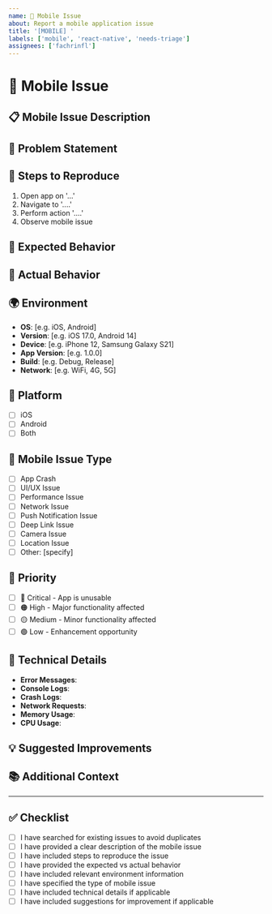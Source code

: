 ```yaml
---
name: 📱 Mobile Issue
about: Report a mobile application issue
title: '[MOBILE] '
labels: ['mobile', 'react-native', 'needs-triage']
assignees: ['fachrinfl']
---
```


# 📱 Mobile Issue

## 📋 **Mobile Issue Description**

<!-- A clear and concise description of the mobile issue -->

## 🎯 **Problem Statement**

<!-- Describe the mobile problem you're experiencing -->

## 🔄 **Steps to Reproduce**

<!-- Steps to reproduce the mobile issue -->

1. Open app on '...'
2. Navigate to '....'
3. Perform action '....'
4. Observe mobile issue

## 🎯 **Expected Behavior**

<!-- What should happen on mobile -->

## 📱 **Actual Behavior**

<!-- What actually happens on mobile -->

## 🌍 **Environment**

<!-- Please complete the following information -->

- **OS**: [e.g. iOS, Android]
- **Version**: [e.g. iOS 17.0, Android 14]
- **Device**: [e.g. iPhone 12, Samsung Galaxy S21]
- **App Version**: [e.g. 1.0.0]
- **Build**: [e.g. Debug, Release]
- **Network**: [e.g. WiFi, 4G, 5G]

## 📱 **Platform**

<!-- Check all that apply -->

- [ ] iOS
- [ ] Android
- [ ] Both

## 🎯 **Mobile Issue Type**

<!-- Check all that apply -->

- [ ] App Crash
- [ ] UI/UX Issue
- [ ] Performance Issue
- [ ] Network Issue
- [ ] Push Notification Issue
- [ ] Deep Link Issue
- [ ] Camera Issue
- [ ] Location Issue
- [ ] Other: [specify]

## 🎯 **Priority**

<!-- Check the appropriate priority level -->

- [ ] 🔴 Critical - App is unusable
- [ ] 🟠 High - Major functionality affected
- [ ] 🟡 Medium - Minor functionality affected
- [ ] 🟢 Low - Enhancement opportunity

## 🔧 **Technical Details**

<!-- If applicable, provide technical details -->

- **Error Messages**:
- **Console Logs**:
- **Crash Logs**:
- **Network Requests**:
- **Memory Usage**:
- **CPU Usage**:

## 💡 **Suggested Improvements**

<!-- If you have suggestions for improving the mobile experience -->

## 📚 **Additional Context**

<!-- Add any other context about the mobile issue here -->

---

## ✅ **Checklist**

<!-- Check all that apply -->

- [ ] I have searched for existing issues to avoid duplicates
- [ ] I have provided a clear description of the mobile issue
- [ ] I have included steps to reproduce the issue
- [ ] I have provided the expected vs actual behavior
- [ ] I have included relevant environment information
- [ ] I have specified the type of mobile issue
- [ ] I have included technical details if applicable
- [ ] I have included suggestions for improvement if applicable
